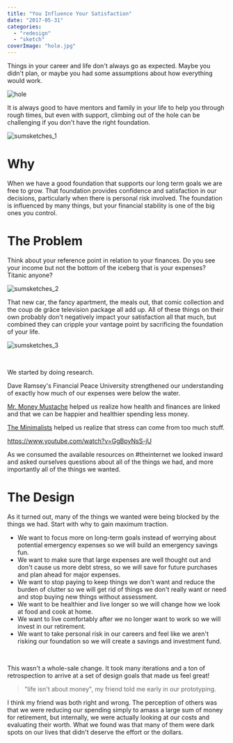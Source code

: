 ```yaml
---
title: "You Influence Your Satisfaction"
date: "2017-05-31"
categories: 
  - "redesign"
  - "sketch"
coverImage: "hole.jpg"
---
```


Things in your career and life don't always go as expected. Maybe you didn't plan, or maybe you had some assumptions about how everything would work.

![hole](https://joshualowrycom.files.wordpress.com/2017/03/hole.jpg?w=300)

It is always good to have mentors and family in your life to help you through rough times, but even with support, climbing out of the hole can be challenging if you don't have the right foundation.

![sumsketches_1](https://joshualowrycom.files.wordpress.com/2017/03/sumsketches_1.jpg?w=150)

# Why

When we have a good foundation that supports our long term goals we are free to grow. That foundation provides confidence and satisfaction in our decisions, particularly when there is personal risk involved. The foundation is influenced by many things, but your financial stability is one of the big ones you control.

# The Problem

Think about your reference point in relation to your finances. Do you see your income but not the bottom of the iceberg that is your expenses? Titanic anyone?

![sumsketches_2](https://joshualowrycom.files.wordpress.com/2017/03/sumsketches_2.jpg?w=300)

That new car, the fancy apartment, the meals out, that comic collection and the coup de grâce television package all add up. All of these things on their own probably don't negatively impact your satisfaction all that much, but combined they can cripple your vantage point by sacrificing the foundation of your life.

![sumsketches_3](https://joshualowrycom.files.wordpress.com/2017/03/sumsketches_3.jpg?w=300)

 

We started by doing research.

Dave Ramsey's Financial Peace University strengthened our understanding of exactly how much of our expenses were below the water.

[Mr. Money Mustache](http://www.mrmoneymustache.com/) helped us realize how health and finances are linked and that we can be happier and healthier spending less money.

[The Minimalists](http://www.theminimalists.com/) helped us realize that stress can come from too much stuff.

https://www.youtube.com/watch?v=GgBpyNsS-jU

As we consumed the available resources on #theinternet we looked inward and asked ourselves questions about all of the things we had, and more importantly all of the things we wanted.

# The Design

As it turned out, many of the things we wanted were being blocked by the things we had. Start with why to gain maximum traction.

- We want to focus more on long-term goals instead of worrying about potential emergency expenses so we will build an emergency savings fun.
- We want to make sure that large expenses are well thought out and don't cause us more debt stress, so we will save for future purchases and plan ahead for major expenses.
- We want to stop paying to keep things we don't want and reduce the burden of clutter so we will get rid of things we don't really want or need and stop buying new things without assessment.
- We want to be healthier and live longer so we will change how we look at food and cook at home.
- We want to live comfortably after we no longer want to work so we will invest in our retirement.
- We want to take personal risk in our careers and feel like we aren't risking our foundation so we will create a savings and investment fund.

 

This wasn't a whole-sale change. It took many iterations and a ton of retrospection to arrive at a set of design goals that made us feel great!

> "life isn't about money", my friend told me early in our prototyping.

I think my friend was both right and wrong. The perception of others was that we were reducing our spending simply to amass a large sum of money for retirement, but internally, we were actually looking at our costs and evaluating their worth. What we found was that many of them were dark spots on our lives that didn't deserve the effort or the dollars.

